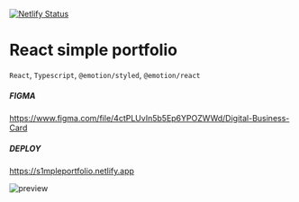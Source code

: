 [![Netlify Status](https://api.netlify.com/api/v1/badges/6b35bb9b-8468-4a98-90aa-3382205ce2d7/deploy-status)](https://app.netlify.com/sites/clever-mclean-36af59/deploys)

# React simple portfolio

`React`, `Typescript`, `@emotion/styled`, `@emotion/react`

##### FIGMA

https://www.figma.com/file/4ctPLUvIn5b5Ep6YPOZWWd/Digital-Business-Card

##### DEPLOY

https://s1mpleportfolio.netlify.app

![preview](https://user-images.githubusercontent.com/70297692/201551072-bfaeffff-9bbe-4db9-a1d1-a18e832d4837.png)
